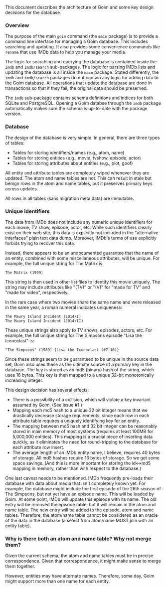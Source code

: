 This document describes the architecture of Goim and some key design decisions 
for the database.


### Overview

The purpose of the main `goim` command (the `main` package) is to provide a 
command line interface for managing a Goim database. This includes searching 
and updating. It also provides some convenience commands like `rename` that use 
IMDb data to help you manage your media.

The logic for searching and querying the database is contained inside the 
`imdb` and `imdb/search` sub-packages. The logic for parsing IMDb lists and 
updating the database is all inside the `main` package. Stated differently, the 
`imdb` and `imdb/search` packages do not contain any logic for adding data to 
the Goim database. All operations that update the database are done in 
transactions so that if they fail, the original data should be preserved.

The `imdb` sub-package contains schema definitions and indices for both SQLite 
and PostgreSQL. Opening a Goim databse through the `imdb` package automatically 
makes sure the schema is up-to-date with the package version.


### Database

The design of the database is very simple. In general, there are three types of 
tables:

  - Tables for storing identifiers/names (e.g., atom, name)
  - Tables for storing entities (e.g., movie, tvshow, episode, actor)
  - Tables for storing attributes about entities (e.g., plot, goof)

All entity and attribute tables are completely wiped whenever they are updated. 
The atom and name tables are not. This can result in stale but benign rows in 
the atom and name tables, but it preserves primary keys across updates.

All rows in all tables (sans migration meta data) are immutable.


### Unique identifiers

The data from IMDb does not include any numeric unique identifiers for each 
movie, TV show, episode, actor, etc. While such identifiers clearly exist on 
their web site, this data is explicitly not included in the "alternative 
interfaces" plain text data dump. Moreover, IMDb's terms of use explicitly
forbids trying to recover this data.

Instead, there appears to be an undocumented guarantee that the name of an 
entity, combined with some miscellaneous attributes, will be unique. For 
example, the full unique string for The Matrix is:

    The Matrix (1999)

This string is then used in other list files to identify this movie uniquely. 
The string may include attributes like "(TV)" or "(V)" for "made for TV" and 
"made for video", respectively.

In the rare case where two movies share the same name and were released in the 
same year, a roman numeral indicates uniqueness:

    The Maury Island Incident (2014/I)
    The Maury Island Incident (2014/II)

These unique strings also apply to TV shows, episodes, actors, etc. For 
example, the full unique string for The Simpsons episode "Lisa the Iconoclast" 
is:

    "The Simpsons" (1989) {Lisa the Iconoclast (#7.16)}

Since these strings seem to be guaranteed to be unique in the source data set, 
Goim also uses these as the ultimate source of a primary key in the database. 
The key is stored as an md5 (binary) hash of the string, which uses 16 bytes. 
This key is then mapped to a unique 32-bit monotonically increasing integer.

This design decision has several effects:

  - There is a possibility of a collision, which will violate a key invariant
    assumed by Goim. (See issue #1.)
  - Mapping each md5 hash to a unique 32 bit integer means that we drastically
    decrease storage requirements, since each row in each attribute table
    requires a uniquely identifying key for an entity.
  - The mapping between md5 hash and 32 bit integer can be reasonably stored in 
    main memory of most systems (requires at least 100MB for 5,000,000 
    entities). This mapping is a crucial piece of inserting data quickly, as it 
    eliminates the need for round-tripping to the database for each attribute 
    row insert.
  - The average length of an IMDb entity name, I believe, requires 40 bytes of 
    storage. All md5 hashes require 16 bytes of storage. So we get some space
    savings. (And this is more important for storing the id<->md5 mapping in 
    memory, rather than with respect to the database.)

One last caveat needs to be mentioned. IMDb frequently pre-loads their database 
with data about media that isn't completely known yet. For example, the 
database might include the first episode of the 26th season of The Simpsons, 
but not yet have an episode name. This will be loaded by Goim. At some point, 
IMDb will update this episode with its name. The old entry will be removed the 
episode table, but it will remain in the atom and name table. The new entry 
will be added to the episode, atom and name tables. Therefore, the atom/name 
table cannot be considered as an oracle of the data in the database (a select 
from atom/name MUST join with an entity table).


### Why is there both an atom and name table? Why not merge them?

Given the current schema, the atom and name tables must be in precise 
correspondence. Given that correspondence, it might make sense to merge them 
together.

However, entities may have alternate names. Therefore, some day, Goim might 
support more than one name for each entity.

